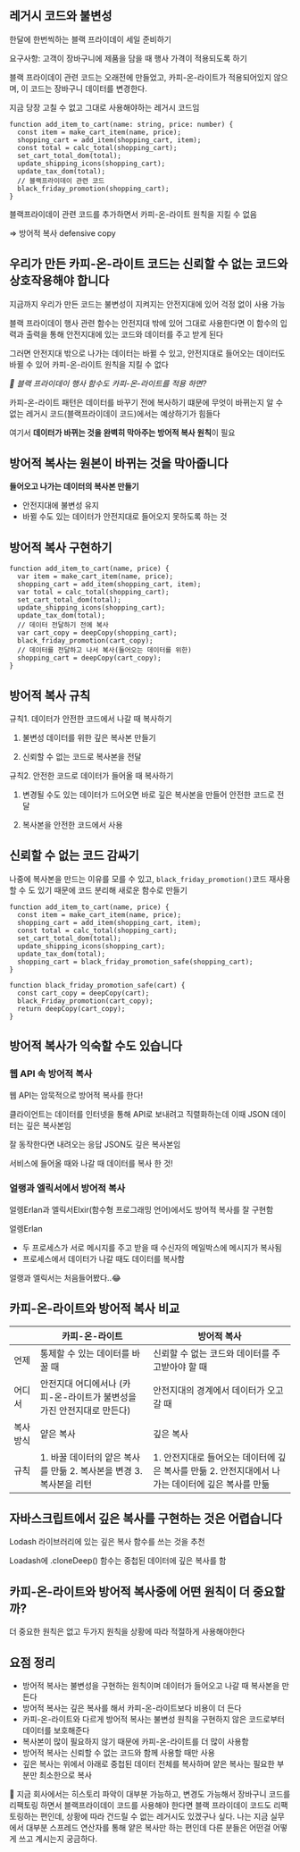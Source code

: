 ## 레거시 코드와 불변성

한달에 한번씩하는 블랙 프라이데이 세일 준비하기

요구사항: 고객이 장바구니에 제품을 담을 때 행사 가격이 적용되도록 하기

블랙 프라이데이 관련 코드는 오래전에 만들었고, 카피-온-라이트가 적용되어있지 않으며, 이 코드는 장바구니 데이터를 변경한다.

지금 당장 고칠 수 없고 그대로 사용해야하는 레거시 코드임

```tsx
function add_item_to_cart(name: string, price: number) {
  const item = make_cart_item(name, price);
  shopping_cart = add_item(shopping_cart, item);
  const total = calc_total(shopping_cart);
  set_cart_total_dom(total);
  update_shipping_icons(shopping_cart);
  update_tax_dom(total);
  // 블랙프라이데이 관련 코드
  black_friday_promotion(shopping_cart);
}
```

블랙프라이데이 관련 코드를 추가하면서 카피-온-라이트 원칙을 지킬 수 없음

⇒ 방어적 복사 defensive copy

## 우리가 만든 카피-온-라이트 코드는 신뢰할 수 없는 코드와 상호작용해야 합니다

지금까지 우리가 만든 코드는 불변성이 지켜지는 안전지대에 있어 걱정 없이 사용 가능

블랙 프라이데이 행사 관련 함수는 안전지대 밖에 있어 그대로 사용한다면 이 함수의 입력과 출력을 통해 안전지대에 있는 코드와 데이터를 주고 받게 된다

그러면 안전지대 밖으로 나가는 데이터는 바뀔 수 있고, 안전지대로 들어오는 데이터도 바뀔 수 있어 카피-온-라이트 원칙을 지킬 수 없다

_🤔 블랙 프라이데이 행사 함수도 카피-온-라이트를 적용 하면?_

카피-온-라이트 패턴은 데이터를 바꾸기 전에 복사하기 떄문에 무엇이 바뀌는지 알 수 없는 레거시 코드(블랙프라이데이 코드)에서는 예상하기가 힘들다

여기서 **데이터가 바뀌는 것을 완벽히 막아주는 방어적 복사 원칙**이 필요

## 방어적 복사는 원본이 바뀌는 것을 막아줍니다

**들어오고 나가는 데이터의 복사본 만들기**

- 안전지대에 불변성 유지
- 바뀔 수도 있는 데이터가 안전지대로 들어오지 못하도록 하는 것

## 방어적 복사 구현하기

```tsx
function add_item_to_cart(name, price) {
  var item = make_cart_item(name, price);
  shopping_cart = add_item(shopping_cart, item);
  var total = calc_total(shopping_cart);
  set_cart_total_dom(total);
  update_shipping_icons(shopping_cart);
  update_tax_dom(total);
  // 데이터 전달하기 전에 복사
  var cart_copy = deepCopy(shopping_cart);
  black_friday_promotion(cart_copy);
  // 데이터를 전달하고 나서 복사(들어오는 데이터를 위한)
  shopping_cart = deepCopy(cart_copy);
}
```

## 방어적 복사 규칙

규칙1. 데이터가 안전한 코드에서 나갈 때 복사하기

1. 불변성 데이터를 위한 깊은 복사본 만들기

2. 신뢰할 수 없는 코드로 복사본을 전달

규칙2. 안전한 코드로 데이터가 들어올 때 복사하기

1. 변경될 수도 있는 데이터가 드어오면 바로 깊은 복사본을 만들어 안전한 코드로 전달

2. 복사본을 안전한 코드에서 사용

## 신뢰할 수 없는 코드 감싸기

나중에 복사본을 만드는 이유를 모를 수 있고, `black_friday_promotion()`코드 재사용할 수 도 있기 때문에 코드 분리해 새로운 함수로 만들기

```tsx
function add_item_to_cart(name, price) {
  const item = make_cart_item(name, price);
  shopping_cart = add_item(shopping_cart, item);
  const total = calc_total(shopping_cart);
  set_cart_total_dom(total);
  update_shipping_icons(shopping_cart);
  update_tax_dom(total);
  shopping_cart = black_friday_promotion_safe(shopping_cart);
}

function black_friday_promotion_safe(cart) {
  const cart_copy = deepCopy(cart);
  black_Friday_promotion(cart_copy);
  return deepCopy(cart_copy);
}
```

## 방어적 복사가 익숙할 수도 있습니다

### 웹 API 속 방어적 복사

웹 API는 암묵적으로 방어적 복사를 한다!

클라이언트는 데이터를 인터넷을 통해 API로 보내려고 직렬화하는데 이때 JSON 데이터는 깊은 복사본임

잘 동작한다면 내려오는 응답 JSON도 깊은 복사본임

서비스에 들어올 때와 나갈 때 데이터를 복사 한 것!

### 얼랭과 엘릭서에서 방어적 복사

얼렝Erlan과 엘릭서Elxir(함수형 프로그래밍 언어)에서도 방어적 복사를 잘 구현함

얼렝Erlan

- 두 프로세스가 서로 메시지를 주고 받을 때 수신자의 메일박스에 메시지가 복사됨
- 프로세스에서 데이터가 나갈 때도 데이터를 복사함

얼랭과 엘릭서는 처음들어봤다..😂

## 카피-온-라이트와 방어적 복사 비교

|           | 카피-온-라이트                                                         | 방어적 복사                                                                                       |
| --------- | ---------------------------------------------------------------------- | ------------------------------------------------------------------------------------------------- |
| 언제      | 통제할 수 있는 데이터를 바꿀 때                                        | 신뢰할 수 없는 코드와 데이터를 주고받아야 할 때                                                   |
| 어디서    | 안전지대 어디에서나 (카피-온-라이트가 불변성을 가진 안전지대로 만든다) | 안전지대의 경계에서 데이터가 오고 갈 때                                                           |
| 복사 방식 | 얕은 복사                                                              | 깊은 복사                                                                                         |
| 규칙      | 1. 바꿀 데이터의 얕은 복사를 만듦 2. 복사본을 변경 3. 복사본을 리턴    | 1. 안전지대로 들어오는 데이터에 깊은 복사를 만듦 2. 안전지대에서 나가는 데이터에 깊은 복사를 만듦 |

## 자바스크립트에서 깊은 복사를 구현하는 것은 어렵습니다

Lodash 라이브러리에 있는 깊은 복사 함수를 쓰는 것을 추천

Loadash에 .cloneDeep() 함수는 중첩된 데이터에 깊은 복사를 함

## 카피-온-라이트와 방어적 복사중에 어떤 원칙이 더 중요할까?

더 중요한 원칙은 없고 두가지 원칙을 상황에 따라 적절하게 사용해야한다

## 요점 정리

- 방어적 복사는 불변성을 구현하는 원칙이며 데이터가 들어오고 나갈 때 복사본을 만든다
- 방어적 복사는 깊은 복사를 해서 카피-온-라이트보다 비용이 더 든다
- 카피-온-라이트와 다르게 방어적 복사는 불변성 원칙을 구현하지 않은 코드로부터 데이터를 보호해준다
- 복사본이 많이 필요하지 않기 때문에 카피-온-라이트를 더 많이 사용함
- 방어적 복사는 신뢰할 수 없는 코드와 함께 사용할 때만 사용
- 깊은 복사는 위에서 아래로 중첩된 데이터 전체를 복사하며 얕은 복사는 필요한 부분만 최소한으로 복사

💬 지금 회사에서는 히스토리 파악이 대부분 가능하고, 변경도 가능해서 장바구니 코드를 리팩토링 하면서 블랙프라이데이 코드를 사용해야 한다면 블랙 프라이데이 코드도 리팩토링하는 편인데, 상황에 따라 건드릴 수 없는 레거시도 있겠구나 싶다. 나는 지금 실무에서 대부분 스프레드 연산자를 통해 얕은 복사만 하는 편인데 다른 분들은 어떤걸 어떻게 쓰고 계시는지 궁금하다.
